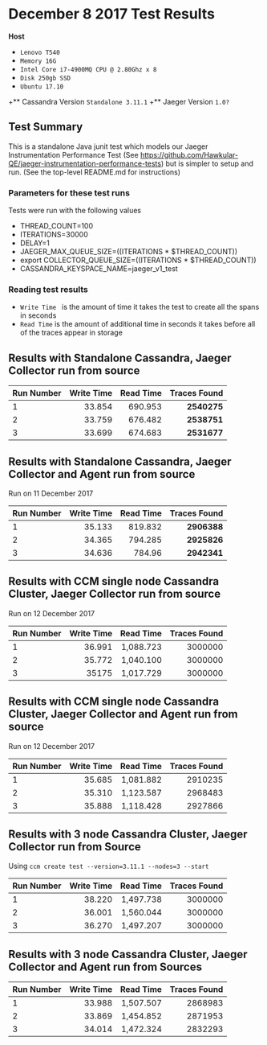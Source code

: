 # December 8 2017 Test Results

**Host** 
+ `Lenovo T540`
+ `Memory 16G`
+ `Intel Core i7-4900MQ CPU @ 2.80Ghz x 8`
+ `Disk 250gb SSD`
+ `Ubuntu 17.10`

+** Cassandra Version `Standalone 3.11.1`
+** Jaeger Version `1.0?`

## Test Summary
This is a standalone Java junit test which models our Jaeger Instrumentation Performance 
Test (See https://github.com/Hawkular-QE/jaeger-instrumentation-performance-tests) but
is simpler to setup and run.   (See the top-level README.md for instructions)

### Parameters for these test runs
Tests were run with the following values
+ THREAD_COUNT=100
+ ITERATIONS=30000
+ DELAY=1
+ JAEGER_MAX_QUEUE_SIZE=$(($ITERATIONS * $THREAD_COUNT))  
+ export COLLECTOR_QUEUE_SIZE=$(($ITERATIONS * $THREAD_COUNT))
+ CASSANDRA_KEYSPACE_NAME=jaeger_v1_test
 
### Reading test results
+ `Write Time ` is the amount of time it takes the test to create all the spans in seconds
+ `Read Time` is the amount of additional time in seconds it takes before all of the traces appear in storage
 
## Results with Standalone Cassandra, Jaeger Collector run from source
|Run Number | Write Time | Read Time | Traces Found |
| ------------- | -----:|-----:|-----:|
| 1 | 33.854 | 690.953 | **2540275** | 
| 2 | 33.759 | 676.482 | **2538751** |
| 3 | 33.699 | 674.683 | **2531677** |

## Results with Standalone Cassandra, Jaeger Collector and Agent run from source
Run on 11 December 2017

|Run Number | Write Time | Read Time | Traces Found |
| ------------- | -----:|-----:|-----:|
| 1 | 35.133 | 819.832 | **2906388** | 
| 2 | 34.365 | 794.285 | **2925826** | 
| 3 | 34.636 | 784.96 | **2942341** | 

## Results with CCM single node Cassandra Cluster, Jaeger Collector run from source
Run on 12 December 2017

|Run Number | Write Time | Read Time | Traces Found |
| ------------- | -----:|-----:|-----:|
| 1 | 36.991 | 1,088.723 | 3000000 | 
| 2 | 35.772 | 1,040.100 | 3000000 | 
| 3 | 35175 | 1,017.729 | 3000000 | 

## Results with CCM single node Cassandra Cluster, Jaeger Collector and Agent run from source
Run on 12 December 2017

|Run Number | Write Time | Read Time | Traces Found |
| ------------- | -----:|-----:|-----:|
| 1 | 35.685 | 1,081.882 | 2910235 | 
| 2 | 35.310 | 1,123.587 | 2968483 | 
| 3 | 35.888 | 1,118.428 | 2927866 | 


## Results with 3 node Cassandra Cluster, Jaeger Collector run from Source
Using `ccm create test --version=3.11.1 --nodes=3 --start`

| Run Number | Write Time | Read Time | Traces Found |
| ------------- | -----:|-----:|-----:|
| 1 | 38.220 | 1,497.738 | 3000000 | 
| 2 | 36.001 | 1,560.044  | 3000000 | 
| 3 | 36.270 | 1,497.207  | 3000000 | 

## Results with 3 node Cassandra Cluster, Jaeger Collector and Agent run from Sources
|Run Number | Write Time | Read Time | Traces Found |
| ------------- | -----:|-----:|-----:|
| 1 | 33.988 | 1,507.507 | 2868983 | 
| 2 | 33.869 | 1,454.852 | 2871953 | 
| 3 | 34.014 | 1,472.324 | 2832293 | 











